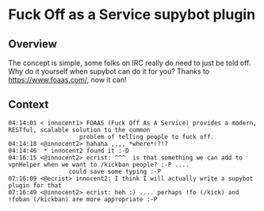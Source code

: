 # Fuck Off as a Service supybot plugin
## Overview
The concept is simple, some folks on IRC really do need to just be told off.  Why do it yourself
when supybot can do it for you?  Thanks to https://www.foaas.com/, now it can!

## Context
```
04:14:01 < innocent1> FOAAS (Fuck Off As A Service) provides a modern, RESTful, scalable solution to the common 
                    problem of telling people to fuck off.
04:14:18 <@innocent2> hahaha ,,,, *where*!?!?
04:14:46  * innocent2 found it :-D
04:16:15 <@innocent2> ecrist: ^^^  is that something we can add to vpnHelper when we want to /kickban people? :-P .... 
                 could save some typing :-P
07:16:09 <@ecrist> innocent2: I think I will actually write a supybot plugin for that
07:16:49 <@innocent2> ecrist: heh :) .... perhaps !fo (/kick) and !foban (/kickban) are more appropriate :-P
```
